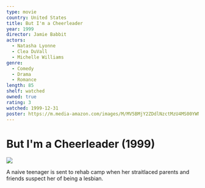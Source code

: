 ```yaml
---
type: movie
country: United States
title: But I'm a Cheerleader
year: 1999
director: Jamie Babbit
actors:
  - Natasha Lyonne
  - Clea DuVall
  - Michelle Williams
genre:
  - Comedy
  - Drama
  - Romance
length: 85
shelf: watched
owned: true
rating: 3
watched: 1999-12-31
poster: https://m.media-amazon.com/images/M/MV5BMjY2ZDdlNzctMzU4MS00YWNlLWIzYTUtNjMwZjYyMjk0M2UzXkEyXkFqcGc@._V1_SX300.jpg
---
```


# But I'm a Cheerleader (1999)

![](https://m.media-amazon.com/images/M/MV5BMjY2ZDdlNzctMzU4MS00YWNlLWIzYTUtNjMwZjYyMjk0M2UzXkEyXkFqcGc@._V1_SX300.jpg)

A naive teenager is sent to rehab camp when her straitlaced parents and friends suspect her of being a lesbian.